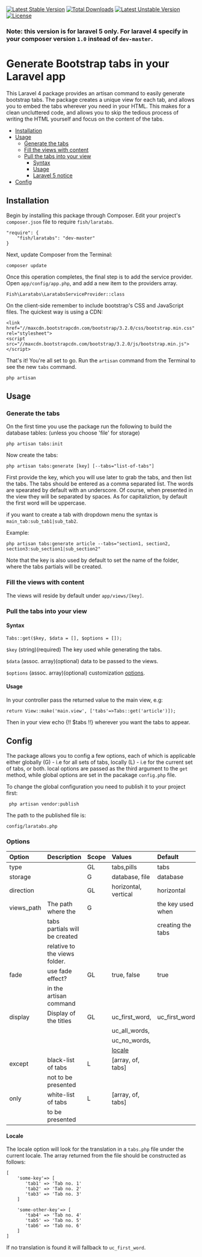 [![Latest Stable Version](https://poser.pugx.org/fish/laratabs/v/stable.svg)](https://packagist.org/packages/fish/laratabs) [![Total Downloads](https://poser.pugx.org/fish/laratabs/downloads.svg)](https://packagist.org/packages/fish/laratabs) [![Latest Unstable Version](https://poser.pugx.org/fish/laratabs/v/unstable.svg)](https://packagist.org/packages/fish/laratabs) [![License](https://poser.pugx.org/fish/laratabs/license.svg)](https://packagist.org/packages/fish/laratabs)

### Note: this version is for laravel 5 only. For laravel 4 specify in your composer version `1.0` instead of `dev-master`.

# Generate Bootstrap tabs in your Laravel app

This Laravel 4 package provides an artisan command to easily generate bootstrap tabs.
The package creates a unique view for each tab, and allows you to embed the tabs wherever you need in your HTML.
This makes for a clean uncluttered code, and allows you to skip the tedious process of writing the HTML yourself and focus on the content of the tabs.

- [Installation](#installation)
- [Usage](#usage)
    - [Generate the tabs](#generate-the-tabs)
    - [Fill the views with content](#fill-the-views-with-content)
    - [Pull the tabs into your view](#pull-the-tabs-into-your-view)
        - [Syntax](#syntax)
        - [Usage](#usage-1)
        - [Laravel 5 notice](#laravel-5-notice)
- [Config](#config)

## Installation

Begin by installing this package through Composer. Edit your project's `composer.json` file to require `fish/laratabs`.

	"require": {
		"fish/laratabs": "dev-master"
	}

Next, update Composer from the Terminal:

    composer update

Once this operation completes, the final step is to add the service provider. Open `app/config/app.php`, and add a new item to the providers array.

    Fish\Laratabs\LaratabsServiceProvider::class

On the client-side remember to include bootstrap's CSS and JavaScript files. The quickest way is using a CDN:

    <link href="//maxcdn.bootstrapcdn.com/bootstrap/3.2.0/css/bootstrap.min.css" rel="stylesheet">
    <script src="//maxcdn.bootstrapcdn.com/bootstrap/3.2.0/js/bootstrap.min.js"></script>

That's it! You're all set to go. Run the `artisan` command from the Terminal to see the new `tabs` command.

    php artisan

## Usage

### Generate the tabs

On the first time you use the package run the following to build the database tables: (unless you choose 'file' for storage)

    php artisan tabs:init

Now create the tabs:

    php artisan tabs:generate [key] [--tabs="list-of-tabs"]

First provide the key, which you will use later to grab the tabs, and then list the tabs.
The tabs should be entered as a comma separated list. The words are spearated by default with an underscore.
Of course, when presented in the view they will be separated by spaces. As for capitaliztion, by default the first word will be uppercase.

if you want to create a tab with dropdown menu the syntax is `main_tab:sub_tab1|sub_tab2`.

Example:

    php artisan tabs:generate article --tabs="section1, section2, section3:sub_section1|sub_section2"

Note that the key is also used by default to set the name of the folder, where the tabs partials will be created.

### Fill the views with content

The views will reside by default under `app/views/[key]`.

### Pull the tabs into your view

#### Syntax
    Tabs::get($key, $data = [], $options = []);

`$key`
(string)(required) The key used while generating the tabs.

`$data`
(assoc. array)(optional) data to be passed to the views.

`$options`
(assoc. array)(optional) customization [options](#options).

#### Usage

In your controller pass the returned value to the main view, e.g:

    return View::make('main.view', ['tabs'=>Tabs::get('article')]);

Then in your view echo {!! $tabs !!} wherever you want the tabs to appear.

## Config

The package allows you to config a few options, each of which is applicable either globally (G) - i.e for all sets of tabs, locally (L) - i.e for the current set of tabs, or both.
local options are passed as the third argument to the `get` method, while global options are set in the pacakage `config.php` file.

To change the global configuration you need to publish it to your project first:

     php artisan vendor:publish

The path to the published file is:

    config/laratabs.php

### Options

| Option         | Description                     | Scope   | Values               | Default             |
|:-------------  |:-------------                   |:-----   |:-----                |:-------             |
| type           |                                 | GL      | tabs,pills           | tabs                |
| storage        |                                 | G       | database, file       | database            |
| direction      |                                 | GL      | horizontal, vertical | horizontal          |
| views_path     | The path where the              |  G      |                      | the key used when
|                |  tabs partials will be created      |        |                        |  creating the tabs
|                |  relative to the views folder.   |        |                        |                      |                                                               |                     |
| fade           | use fade effect?                | GL      | true, false          | true                |            |
|                |  in the artisan command         |          |                      |                     |
| display        | Display of the titles           | GL      |  uc_first_word,      | uc_first_word       |
|                |                                 |         |   uc_all_words,       |                     |
|                |                                 |         |   uc_no_words,        |                     |
|                |                                 |         |   [locale](#locale)              |                     |
| except         | black-list of tabs              | L       |  [array, of, tabs]   |                     |
|                | not to be presented             |         |                      |                     |
| only           | white-list of tabs              | L       |  [array, of, tabs]   |                     |
|                | to be presented                 |         |                      |                     |

#### Locale

The locale option will look for the translation in a `tabs.php` file under the current locale.
The array returned from the file should be constructed as follows:

    [
        'some-key'=> [
           'tab1' => 'Tab no. 1'
           'tab2' => 'Tab no. 2'
           'tab3' => 'Tab no. 3'
        ]

        'some-other-key'=> [
           'tab4' => 'Tab no. 4'
           'tab5' => 'Tab no. 5'
           'tab6' => 'Tab no. 6'
        ]
    ]

If no translation is found it will fallback to `uc_first_word`.



